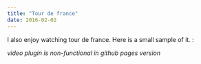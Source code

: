 ```yaml
---
title: "Tour de france"
date: 2016-02-02
---
```


I also enjoy watching tour de france. <!--excerpt--> Here is a small sample of it. :

*video plugin is non-functional in github pages version*

